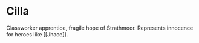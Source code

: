 # Cilla
Glassworker apprentice, fragile hope of Strathmoor. 
Represents innocence for heroes like [[Jhace]].
